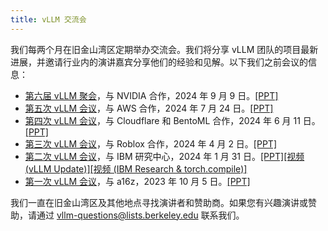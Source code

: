```yaml
---
title: vLLM 交流会
---
```



我们每两个月在旧金山湾区定期举办交流会。我们将分享 vLLM 团队的项目最新进展，并邀请行业内的演讲嘉宾分享他们的经验和见解。以下我们之前会议的信息：


* [第六届 vLLM 聚会](https://lu.ma/87q3nvnh)，与 NVIDIA 合作，2024 年 9 月 9 日。[[PPT]](https://docs.google.com/presentation/d/1wrLGwytQfaOTd5wCGSPNhoaW3nq0E-9wqyP7ny93xRs/edit?usp=sharing)
* [第五次 vLLM 会议](https://lu.ma/lp0gyjqr)，与 AWS 合作，2024 年 7 月 24 日。[[PPT]](https://docs.google.com/presentation/d/1RgUD8aCfcHocghoP3zmXzck9vX3RCI9yfUAB2Bbcl4Y/edit?usp=sharing)
* [第四次 vLLM 会议](https://lu.ma/agivllm)，与 Cloudflare 和 BentoML 合作，2024 年 6 月 11 日。[[PPT]](https://docs.google.com/presentation/d/1iJ8o7V2bQEi0BFEljLTwc5G1S10_Rhv3beed5oB0NJ4/edit?usp=sharing)
* [第三次 vLLM 会议](https://robloxandvllmmeetup2024.splashthat.com/)，与 Roblox 合作，2024 年 4 月 2 日。[[PPT]](https://robloxandvllmmeetup2024.splashthat.com/)
* [第二次 vLLM 会议](https://lu.ma/ygxbpzhl)，与 IBM 研究中心，2024 年 1 月 31 日。[[PPT]](https://docs.google.com/presentation/d/12mI2sKABnUw5RBWXDYY-HtHth4iMSNcEoQ10jDQbxgA/edit?usp=sharing)[[视频 (vLLM Update)]](https://youtu.be/Y0C-DUvEnZQ)[[视频 (IBM Research & torch.compile)]](https://youtu.be/m0dMtFLI-dg)
* [第一次 vLLM 会议](https://lu.ma/first-vllm-meetup)，与 a16z，2023 年 10 月 5 日。[[PPT]](https://docs.google.com/presentation/d/1QL-XPFXiFpDBh86DbEegFXBXFXjix4v032GhShbKf3s/edit?usp=sharing)


我们一直在旧金山湾区及其他地点寻找演讲者和赞助商。如果您有兴趣演讲或赞助，请通过 [vllm-questions@lists.berkeley.edu](mailto:vllm-questions@lists.berkeley.edu) 联系我们。

